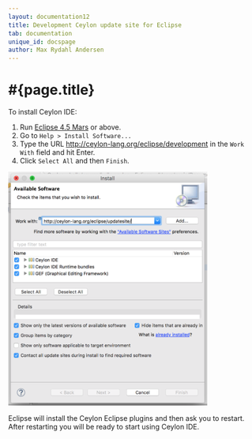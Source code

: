 ```yaml
---
layout: documentation12
title: Development Ceylon update site for Eclipse
tab: documentation
unique_id: docspage
author: Max Rydahl Andersen
---
```


# #{page.title}

To install Ceylon IDE:

1. Run [Eclipse 4.5 Mars](http://eclipse.org/downloads) or above.
2. Go to `Help > Install Software...`
3. Type the URL <http://ceylon-lang.org/eclipse/development> in the 
   `Work With` field and hit Enter.
4. Click `Select All` and then `Finish`.

<img src="/images/eclipseupdatesite.png" alt="Update Site" width="80%" height="auto"/>

Eclipse will install the Ceylon Eclipse plugins and then ask you to 
restart. After restarting you will be ready to start using Ceylon IDE.
